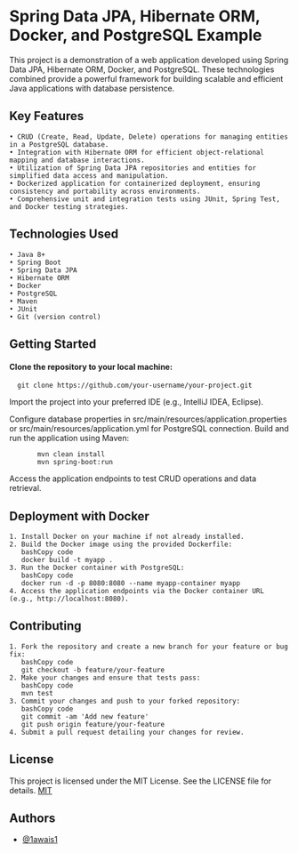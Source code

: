 
# Spring Data JPA, Hibernate ORM, Docker, and PostgreSQL Example

This project is a demonstration of a web application developed using Spring Data JPA, Hibernate ORM, Docker, and PostgreSQL. These technologies combined provide a powerful framework for building scalable and efficient Java applications with database persistence.


## Key Features

    • CRUD (Create, Read, Update, Delete) operations for managing entities in a PostgreSQL database.
    • Integration with Hibernate ORM for efficient object-relational mapping and database interactions.
    • Utilization of Spring Data JPA repositories and entities for simplified data access and manipulation.
    • Dockerized application for containerized deployment, ensuring consistency and portability across environments.
    • Comprehensive unit and integration tests using JUnit, Spring Test, and Docker testing strategies.

## Technologies Used

    • Java 8+
    • Spring Boot
    • Spring Data JPA
    • Hibernate ORM
    • Docker
    • PostgreSQL
    • Maven
    • JUnit
    • Git (version control)


## Getting Started

#### Clone the repository to your local machine:

```http
  git clone https://github.com/your-username/your-project.git
```

Import the project into your preferred IDE (e.g., IntelliJ IDEA, Eclipse).

 Configure database properties in src/main/resources/application.properties or src/main/resources/application.yml for PostgreSQL connection.
 Build and run the application using Maven:

```http
       mvn clean install
       mvn spring-boot:run
```
 Access the application endpoints to test CRUD operations and data retrieval.

## Deployment with Docker

    1. Install Docker on your machine if not already installed.
    2. Build the Docker image using the provided Dockerfile:
       bashCopy code
       docker build -t myapp .
    3. Run the Docker container with PostgreSQL:
       bashCopy code
       docker run -d -p 8080:8080 --name myapp-container myapp
    4. Access the application endpoints via the Docker container URL (e.g., http://localhost:8080).


## Contributing
    1. Fork the repository and create a new branch for your feature or bug fix:
       bashCopy code
       git checkout -b feature/your-feature
    2. Make your changes and ensure that tests pass:
       bashCopy code
       mvn test
    3. Commit your changes and push to your forked repository:
       bashCopy code
       git commit -am 'Add new feature'
       git push origin feature/your-feature
    4. Submit a pull request detailing your changes for review.


## License

This project is licensed under the MIT License. See the LICENSE file for details.
[MIT](https://choosealicense.com/licenses/mit/)


## Authors

- [@1awais1](https://www.github.com/octokatherine)

